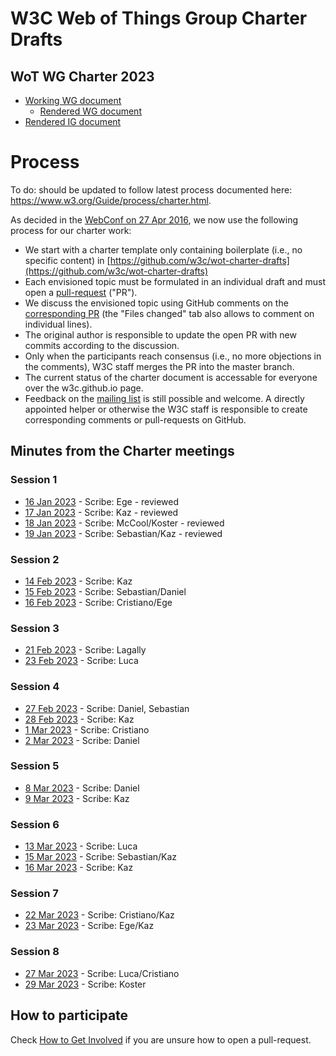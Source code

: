 # W3C Web of Things Group Charter Drafts
## WoT WG Charter 2023
* [Working WG document](https://github.com/w3c/wot-charter-drafts/blob/main/wot-wg-2023-draft.html)
  * [Rendered WG document](https://w3c.github.io/wot-charter-drafts/wot-wg-2023-draft.html)
* [Rendered IG document](https://w3c.github.io/wot-charter-drafts/wot-ig-2023-draft.html)
  
# Process
To do: should be updated to follow latest process documented here: https://www.w3.org/Guide/process/charter.html.

As decided in the [WebConf on 27 Apr 2016](https://www.w3.org/2016/04/27-wot-minutes.html), we now use the following process for our charter work:
* We start with a charter template only containing boilerplate (i.e., no specific content) in [https://github.com/w3c/wot-charter-drafts](https://github.com/w3c/wot-charter-drafts)
* Each envisioned topic must be formulated in an individual draft and must open a [pull-request](https://help.github.com/articles/using-pull-requests/) ("PR").
* We discuss the envisioned topic using GitHub comments on the [corresponding PR](https://github.com/w3c/wot/pulls) (the "Files changed" tab also allows to comment on individual lines).
* The original author is responsible to update the open PR with new commits according to the discussion.
* Only when the participants reach consensus (i.e., no more objections in the comments), W3C staff merges the PR into the master branch.
* The current status of the charter document is accessable for everyone over the w3c.github.io page.
* Feedback on the [mailing list](https://lists.w3.org/Archives/Public/public-wot-wg/) is still possible and welcome. A directly appointed helper or otherwise the W3C staff is responsible to create corresponding comments or pull-requests on GitHub.

## Minutes from the Charter meetings
### Session 1
* [16 Jan 2023](https://www.w3.org/2023/01/16-wot-minutes.html) - Scribe: Ege - reviewed
* [17 Jan 2023](https://www.w3.org/2023/01/17-wot-minutes.html) - Scribe: Kaz - reviewed
* [18 Jan 2023](https://www.w3.org/2023/01/18-wot-minutes.html) - Scribe: McCool/Koster - reviewed
* [19 Jan 2023](https://www.w3.org/2023/01/19-wot-minutes.html) - Scribe: Sebastian/Kaz - reviewed

### Session 2
* [14 Feb 2023](https://www.w3.org/2023/02/14-wot-minutes.html) - Scribe: Kaz
* [15 Feb 2023](https://www.w3.org/2023/02/15-wot-minutes.html) - Scribe: Sebastian/Daniel
* [16 Feb 2023](https://www.w3.org/2023/02/16-wot-minutes.html) - Scribe: Cristiano/Ege

### Session 3
* [21 Feb 2023](https://www.w3.org/2023/02/21-wot-minutes.html) - Scribe: Lagally
* [23 Feb 2023](https://www.w3.org/2023/02/23-wot-minutes.html) - Scribe: Luca

### Session 4
* [27 Feb 2023](https://www.w3.org/2023/02/27-wot-minutes.html) - Scribe: Daniel, Sebastian
* [28 Feb 2023](https://www.w3.org/2023/02/28-wot-minutes.html) - Scribe: Kaz
* [1 Mar 2023](https://www.w3.org/2023/03/01-wot-minutes.html) - Scribe: Cristiano
* [2 Mar 2023](https://www.w3.org/2023/03/02-wot-minutes.html) - Scribe: Daniel

### Session 5
* [8 Mar 2023](https://www.w3.org/2023/03/08-wot-minutes.html) - Scribe: Daniel
* [9 Mar 2023](https://www.w3.org/2023/03/09-wot-minutes.html) - Scribe: Kaz

### Session 6
* [13 Mar 2023](https://www.w3.org/2023/03/13-wot-minutes.html) - Scribe: Luca
* [15 Mar 2023](https://www.w3.org/2023/03/15-wot-minutes.html) - Scribe: Sebastian/Kaz
* [16 Mar 2023](https://www.w3.org/2023/03/16-wot-minutes.html) - Scribe: Kaz

### Session 7
* [22 Mar 2023](https://www.w3.org/2023/03/22-wot-minutes.html) - Scribe: Cristiano/Kaz
* [23 Mar 2023](https://www.w3.org/2023/03/23-wot-minutes.html) - Scribe: Ege/Kaz

### Session 8
* [27 Mar 2023](https://www.w3.org/2023/03/27-wot-minutes.html) - Scribe: Luca/Cristiano
* [29 Mar 2023](https://www.w3.org/2023/03/29-wot-minutes.html) - Scribe: Koster

## How to participate

Check [How to Get Involved](https://github.com/w3c/wot#how-to-get-involved) if you are unsure how to open a pull-request.


